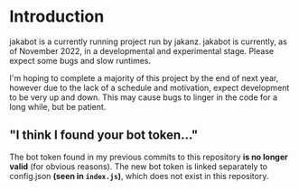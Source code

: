 # Introduction

jakabot is a currently running project run by jakanz. jakabot is currently, as of November 2022, in a developmental and experimental stage. Please expect some bugs and slow runtimes.

I'm hoping to complete a majority of this project by the end of next year, however due to the lack of a schedule and motivation, expect development to be very up and down. This may cause bugs to linger in the code for a long while, but be patient.

## "I think I found your bot token..."

The bot token found in my previous commits to this repository **is no longer valid** (for obvious reasons). The new bot token is linked separately to config.json **(seen in ```index.js```)**, which does not exist in this repository.
